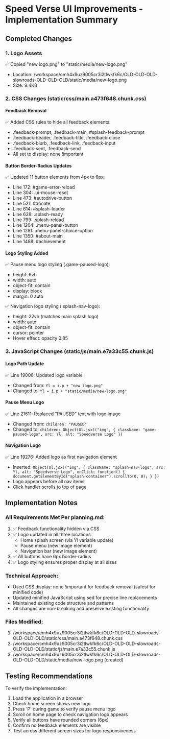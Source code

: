# Speed Verse UI Improvements - Implementation Summary

## Completed Changes

### 1. Logo Assets
✅ Copied "new logo.png" to "static/media/new-logo.png"
- Location: /workspace/cmh4x9uz9005cr3i2tlwkfk6c/OLD-OLD-OLD-slowroads-OLD-OLD-OLD/static/media/new-logo.png
- Size: 9.4KB

### 2. CSS Changes (static/css/main.a473f648.chunk.css)

#### Feedback Removal
✅ Added CSS rules to hide all feedback elements:
- .feedback-prompt, .feedback-main, #splash-feedback-prompt
- .feedback-header, .feedback-title, .feedback-close
- .feedback-blurb, .feedback-link, .feedback-input
- .feedback-sent, .feedback-send
- All set to display: none !important

#### Button Border-Radius Updates
✅ Updated 11 button elements from 4px to 6px:
- Line 172: #game-error-reload
- Line 304: .ui-mouse-reset
- Line 473: #autodrive-button
- Line 521: #donate
- Line 614: #splash-loader
- Line 628: .splash-ready
- Line 799: .splash-reload
- Line 1204: .menu-panel-button
- Line 1281: .menu-panel-choice-option
- Line 1350: #about-main
- Line 1488: #achievement

#### Logo Styling Added
✅ Pause menu logo styling (.game-paused-logo):
- height: 6vh
- width: auto
- object-fit: contain
- display: block
- margin: 0 auto

✅ Navigation logo styling (.splash-nav-logo):
- height: 22vh (matches main splash logo)
- width: auto
- object-fit: contain
- cursor: pointer
- Hover effect: opacity 0.85

### 3. JavaScript Changes (static/js/main.e7a33c55.chunk.js)

#### Logo Path Update
✅ Line 19006: Updated logo variable
- Changed from: `Yl = i.p + "new logo.png"`
- Changed to: `Yl = i.p + "static/media/new-logo.png"`

#### Pause Menu Logo
✅ Line 21611: Replaced "PAUSED" text with logo image
- Changed from: `children: "PAUSED"`
- Changed to: `children: Object(Ul.jsx)("img", { className: "game-paused-logo", src: Yl, alt: "Speedverse Logo" })`

#### Navigation Logo
✅ Line 19276: Added logo as first navigation element
- Inserted: `Object(Ul.jsx)("img", { className: "splash-nav-logo", src: Yl, alt: "Speedverse Logo", onClick: function() { document.getElementById("splash-container").scrollTo(0, 0); } })`
- Logo appears before all nav items
- Click handler scrolls to top of page

## Implementation Notes

### All Requirements Met Per planning.md:

1. ✅ Feedback functionality hidden via CSS
2. ✅ Logo updated in all three locations:
   - Home splash screen (via Yl variable update)
   - Pause menu (new image element)
   - Navigation bar (new image element)
3. ✅ All buttons have 6px border-radius
4. ✅ Logo styling ensures proper display at all sizes

### Technical Approach:
- Used CSS display: none !important for feedback removal (safest for minified code)
- Updated minified JavaScript using sed for precise line replacements
- Maintained existing code structure and patterns
- All changes are non-breaking and preserve existing functionality

### Files Modified:
1. /workspace/cmh4x9uz9005cr3i2tlwkfk6c/OLD-OLD-OLD-slowroads-OLD-OLD-OLD/static/css/main.a473f648.chunk.css
2. /workspace/cmh4x9uz9005cr3i2tlwkfk6c/OLD-OLD-OLD-slowroads-OLD-OLD-OLD/static/js/main.e7a33c55.chunk.js
3. /workspace/cmh4x9uz9005cr3i2tlwkfk6c/OLD-OLD-OLD-slowroads-OLD-OLD-OLD/static/media/new-logo.png (created)

## Testing Recommendations

To verify the implementation:
1. Load the application in a browser
2. Check home screen shows new logo
3. Press 'P' during game to verify pause menu logo
4. Scroll on home page to check navigation logo appears
5. Verify all buttons have rounded corners (6px)
6. Confirm no feedback elements are visible
7. Test across different screen sizes for logo responsiveness
